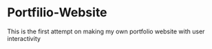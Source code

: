 # Portfilio-Website
This is the first attempt on making my own portfolio website with user interactivity 
